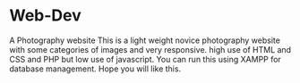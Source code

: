 # Web-Dev
 A Photography website
This is a light weight novice photography website with some categories of images and very responsive.
high use of HTML and CSS and PHP but low use of javascript.
You can run this using XAMPP for database management.
Hope you will like this.
